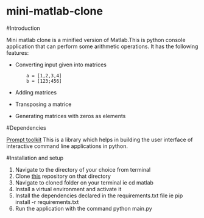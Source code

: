 # mini-matlab-clone

#Introduction

Mini matlab clone is a minified version of Matlab.This is python console application that can perform some arithmetic operations.
It has the following features:
* Converting input given into matrices

          a = [1,2,3,4]
          b = [123;456]
* Adding matrices
* Transposing a matrice
* Generating matrices with zeros as elements

#Dependencies

[Prompt toolkit](https://github.com/jonathanslenders/python-prompt-toolkit) This is a library which helps in building the user interface of interactive command line applications in python.

#Installation and setup

1. Navigate to the directory of your choice from terminal
2. Clone [this](https://github.com/Elsis-Sitati/bc-9-mini-matlab-clone) repository on that directory
3. Navigate to cloned folder on your terminal ie cd matlab
4. Install a virtual environment and activate it
5. Install the dependencies declared in the requirements.txt file ie pip install -r requirements.txt
6. Run the application with the command python main.py

